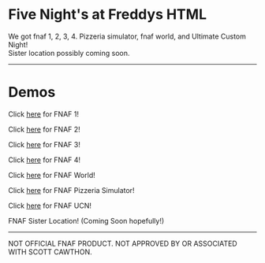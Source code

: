 # Five Night's at Freddys HTML
 We got fnaf 1, 2, 3, 4. Pizzeria simulator, fnaf world, and Ultimate Custom Night!<br>
Sister location possibly coming soon.
<hr>

# Demos
Click [here](https://irv77.github.io/hd_fnaf/1/) for FNAF 1!<br>

Click [here](https://irv77.github.io/hd_fnaf/2/) for FNAF 2!<br>

Click [here](https://irv77.github.io/hd_fnaf/3/) for FNAF 3!<br>

Click [here](https://irv77.github.io/hd_fnaf/4/) for FNAF 4!<br>

Click [here](https://irv77.github.io/hd_fnaf/w/) for FNAF World!<br>

Click [here](https://irv77.github.io/hd_fnaf/ps/) for FNAF Pizzeria Simulator!<br>

Click [here](https://irv77.github.io/hd_fnaf/ucn/) for FNAF UCN! <br>

FNAF Sister Location! (Coming Soon hopefully!)<br>
 <hr>

NOT OFFICIAL FNAF PRODUCT. NOT APPROVED BY OR ASSOCIATED WITH SCOTT CAWTHON.
